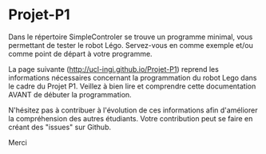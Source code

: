 # Projet-P1

Dans le répertoire SimpleControler se trouve un programme minimal, vous permettant de tester le robot Légo.
Servez-vous en comme exemple et/ou comme point de départ à votre programme.

La page suivante (http://ucl-ingi.github.io/Projet-P1) reprend les informations nécessaires concernant la programmation du robot Lego dans le cadre du Projet P1. Veillez à bien lire et comprendre cette documentation AVANT de débuter la programmation.

N'hésitez pas à contribuer à l'évolution de ces informations afin d'améliorer la compréhension des autres étudiants.
Votre contribution peut se faire en créant des "issues" sur Github.

Merci
